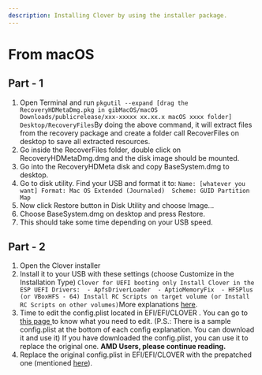 ```yaml
---
description: Installing Clover by using the installer package.
---
```


# From macOS

## Part - 1

1. Open Terminal and run `pkgutil --expand [drag the RecoveryHDMetaDmg.pkg in gibMacOS/macOS Downloads/publicrelease/xxx-xxxxx xx.xx.x macOS xxxx folder] Desktop/RecoveryFiles`By doing the above command, it will extract files from the recovery package and create a folder call RecoverFiles on desktop to save all extracted resources. 
2. Go inside the RecoverFiles folder, double click on RecoveryHDMetaDmg.dmg and the disk image should be mounted.
3. Go into the RecoveryHDMeta disk and copy BaseSystem.dmg to desktop.
4. Go to disk utility. Find your USB and format it to:  `Name: [whatever you want] Format: Mac OS Extended (Journaled)  Scheme: GUID Partition Map`
5. Now click Restore button in Disk Utility and choose Image...
6. Choose BaseSystem.dmg on desktop and press Restore.
7. This should take some time depending on your USB speed.

## Part - 2

1. Open the Clover installer
2. Install it to your USB with these settings \(choose Customize in the Installation Type\) `Clover for UEFI booting only Install Clover in the ESP UEFI Drivers:  - ApfsDriverLoader  - AptioMemoryFix  - HFSPlus (or VBoxHFS - 64) Install RC Scripts on target volume (or Install RC Scripts on other volumes)`More explanations [here](https://hackintosh.gitbook.io/-r-hackintosh-vanilla-desktop-guide/clover-setup).
3. Time to edit the config.plist located in EFI/EFI/CLOVER . You can go to [this page ](https://hackintosh.gitbook.io/-r-hackintosh-vanilla-desktop-guide/config.plist-basics)to know what you need to edit. \(P.S.: There is a sample config.plist at the bottom of each config explanation. You can download it and use it\) If you have downloaded the config.plist, you can use it to replace the original one. **AMD Users, please continue reading.**
4. Replace the original config.plist in EFI/EFI/CLOVER with the prepatched one \(mentioned [here](../get-started/untitled/amd-clover-config.plist.md)\).

